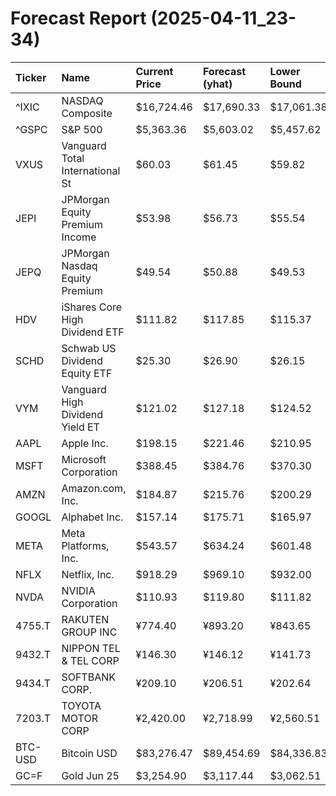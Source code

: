 # Forecast Report (2025-04-11_23-34)

| Ticker   | Name                            | Current Price   | Forecast (yhat)   | Lower Bound   | Upper Bound   | Alert   |
|:---------|:--------------------------------|:----------------|:------------------|:--------------|:--------------|:--------|
| ^IXIC    | NASDAQ Composite                | $16,724.46      | $17,690.33        | $17,061.38    | $18,291.42    | BUY     |
| ^GSPC    | S&P 500                         | $5,363.36       | $5,603.02         | $5,457.62     | $5,740.66     | BUY     |
| VXUS     | Vanguard Total International St | $60.03          | $61.45            | $59.82        | $63.16        | HOLD    |
| JEPI     | JPMorgan Equity Premium Income  | $53.98          | $56.73            | $55.54        | $57.92        | BUY     |
| JEPQ     | JPMorgan Nasdaq Equity Premium  | $49.54          | $50.88            | $49.53        | $52.17        | HOLD    |
| HDV      | iShares Core High Dividend ETF  | $111.82         | $117.85           | $115.37       | $120.28       | BUY     |
| SCHD     | Schwab US Dividend Equity ETF   | $25.30          | $26.90            | $26.15        | $27.56        | BUY     |
| VYM      | Vanguard High Dividend Yield ET | $121.02         | $127.18           | $124.52       | $130.15       | BUY     |
| AAPL     | Apple Inc.                      | $198.15         | $221.46           | $210.95       | $232.58       | BUY     |
| MSFT     | Microsoft Corporation           | $388.45         | $384.76           | $370.30       | $398.75       | HOLD    |
| AMZN     | Amazon.com, Inc.                | $184.87         | $215.76           | $200.29       | $230.16       | BUY     |
| GOOGL    | Alphabet Inc.                   | $157.14         | $175.71           | $165.97       | $185.37       | BUY     |
| META     | Meta Platforms, Inc.            | $543.57         | $634.24           | $601.48       | $666.11       | BUY     |
| NFLX     | Netflix, Inc.                   | $918.29         | $969.10           | $932.00       | $1,006.01     | BUY     |
| NVDA     | NVIDIA Corporation              | $110.93         | $119.80           | $111.82       | $127.70       | BUY     |
| 4755.T   | RAKUTEN GROUP INC               | ¥774.40         | ¥893.20           | ¥843.65       | ¥947.43       | BUY     |
| 9432.T   | NIPPON TEL & TEL CORP           | ¥146.30         | ¥146.12           | ¥141.73       | ¥150.54       | HOLD    |
| 9434.T   | SOFTBANK CORP.                  | ¥209.10         | ¥206.51           | ¥202.64       | ¥210.29       | HOLD    |
| 7203.T   | TOYOTA MOTOR CORP               | ¥2,420.00       | ¥2,718.99         | ¥2,560.51     | ¥2,888.63     | BUY     |
| BTC-USD  | Bitcoin USD                     | $83,276.47      | $89,454.69        | $84,336.83    | $94,720.17    | BUY     |
| GC=F     | Gold Jun 25                     | $3,254.90       | $3,117.44         | $3,062.51     | $3,169.53     | SELL    |